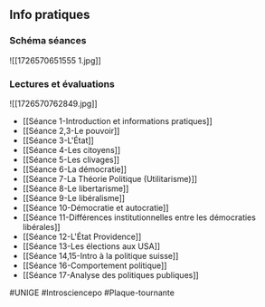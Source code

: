 ## Info pratiques
### Schéma séances
![[1726570651555 1.jpg]]
### Lectures et évaluations
![[1726570762849.jpg]]

- [[Séance 1-Introduction et informations pratiques]]
- [[Séance 2,3-Le pouvoir]]
- [[Séance 3-L'État]]
- [[Séance 4-Les citoyens]]
- [[Séance 5-Les clivages]]
- [[Séance 6-La démocratie]]
- [[Séance 7-La Théorie Politique (Utilitarisme)]]
- [[Séance 8-Le libertarisme]]
- [[Séance 9-Le libéralisme]]
- [[Séance 10-Démocratie et autocratie]]
- [[Séance 11-Différences institutionnelles entre les démocraties libérales]]
- [[Séance 12-L'État Providence]]
- [[Séance 13-Les élections aux USA]]
- [[Séance 14,15-Intro à la politique suisse]]
- [[Séance 16-Comportement politique]]
- [[Séance 17-Analyse des politiques publiques]]

#UNIGE #Introsciencepo #Plaque-tournante
